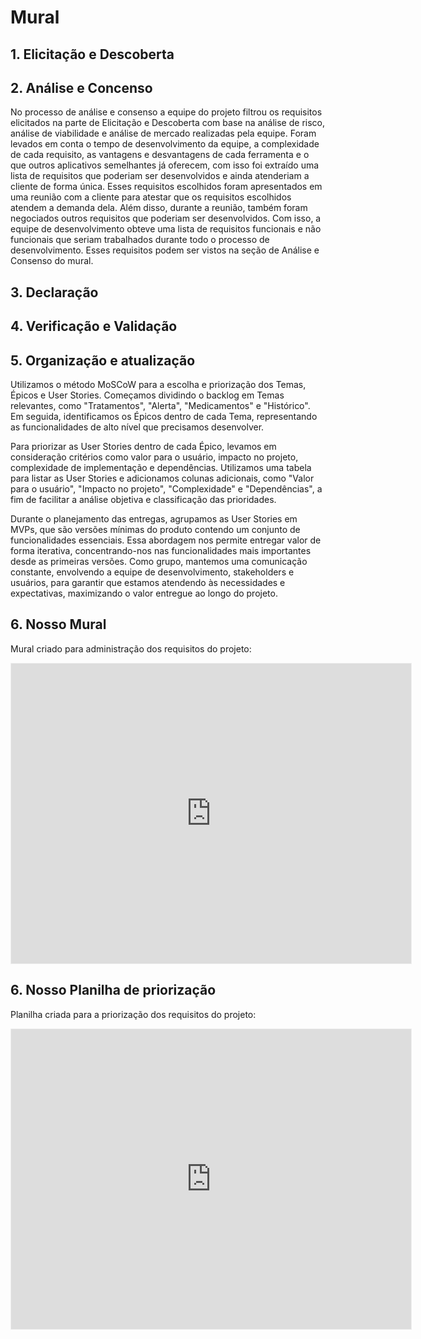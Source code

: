 # Mural

## 1. Elicitação e Descoberta

## 2. Análise e Concenso

No processo de análise e consenso a equipe do projeto filtrou os requisitos elicitados na parte de Elicitação e Descoberta com base na análise de risco, análise de viabilidade e análise de mercado realizadas pela equipe. Foram levados em conta o tempo de desenvolvimento da equipe, a complexidade de cada requisito, as vantagens e desvantagens de cada ferramenta e o que outros aplicativos semelhantes já oferecem, com isso foi extraído uma lista de requisitos que poderiam ser desenvolvidos e ainda atenderiam a cliente de forma única. Esses requisitos escolhidos foram apresentados em uma reunião com a cliente para atestar que os requisitos escolhidos atendem a demanda dela. Além disso, durante a reunião, também foram negociados outros requisitos que poderiam ser desenvolvidos. Com isso, a equipe de desenvolvimento obteve uma lista de requisitos funcionais e não funcionais que seriam trabalhados durante todo o processo de desenvolvimento. Esses requisitos podem ser vistos na seção de Análise e Consenso do mural.


## 3. Declaração

## 4. Verificação e Validação

## 5. Organização e atualização

Utilizamos o método MoSCoW para a escolha e priorização dos Temas, Épicos e User Stories. Começamos dividindo o backlog em Temas relevantes, como "Tratamentos", "Alerta", "Medicamentos" e "Histórico". Em seguida, identificamos os Épicos dentro de cada Tema, representando as funcionalidades de alto nível que precisamos desenvolver.

Para priorizar as User Stories dentro de cada Épico, levamos em consideração critérios como valor para o usuário, impacto no projeto, complexidade de implementação e dependências. Utilizamos uma tabela para listar as User Stories e adicionamos colunas adicionais, como "Valor para o usuário", "Impacto no projeto", "Complexidade" e "Dependências", a fim de facilitar a análise objetiva e classificação das prioridades.

Durante o planejamento das entregas, agrupamos as User Stories em MVPs, que são versões mínimas do produto contendo um conjunto de funcionalidades essenciais. Essa abordagem nos permite entregar valor de forma iterativa, concentrando-nos nas funcionalidades mais importantes desde as primeiras versões. Como grupo, mantemos uma comunicação constante, envolvendo a equipe de desenvolvimento, stakeholders e usuários, para garantir que estamos atendendo às necessidades e expectativas, maximizando o valor entregue ao longo do projeto.

## 6. Nosso Mural

Mural criado para administração dos requisitos do projeto:

<iframe src='https://app.mural.co/embed/ce59d0d4-3b89-456f-ab1d-da3e2e14eb45'
        width='100%'
        height='480px'
        style='min-width: 640px; min-height: 480px; background-color: #f4f4f4; border: 1px solid #efefef'
        sandbox='allow-same-origin allow-scripts allow-modals allow-popups allow-popups-to-escape-sandbox'>
</iframe>

## 6. Nosso Planilha de priorização

Planilha criada para a priorização dos requisitos do projeto:

<iframe src='https://docs.google.com/spreadsheets/d/1UX_EsvpYJz_b_KXNsCnX12jYCwKAnS9w7NYoue2S4uo/edit#gid=0&range=A1:F20'
        width='100%'
        height='480px'
        style='min-width: 640px; min-height: 480px; background-color: #f4f4f4; border: 1px solid #efefef'
        sandbox='allow-same-origin allow-scripts allow-modals allow-popups allow-popups-to-escape-sandbox'>
</iframe>

